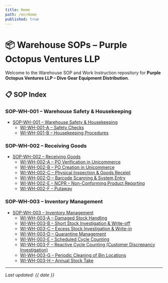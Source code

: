```yaml
---
title: Home
path: /en/Home
published: true
---
```


# 📦 Warehouse SOPs – Purple Octopus Ventures LLP

Welcome to the Warehouse SOP and Work Instruction repository for **Purple Octopus Ventures LLP – Dive Gear Equipment Distribution**.

## 📋 SOP Index

### SOP-WH-001 – Warehouse Safety & Housekeeping
- [SOP-WH-001 – Warehouse Safety & Housekeeping](/en/SOP-WH-001)
  - [WI-WH-001-A – Safety Checks](/en/WI-WH-001-A)
  - [WI-WH-001-B – Housekeeping Procedures](/en/WI-WH-001-B)

### SOP-WH-002 – Receiving Goods
- [SOP-WH-002 – Receiving Goods](/en/SOP-WH-002)
  - [WI-WH-002-A – PO Verification in Unicommerce](/en/WI-WH-002-A)
  - [WI-WH-002-B – PO Creation in Unicommerce](/en/WI-WH-002-B)
  - [WI-WH-002-C – Physical Inspection & Goods Receipt](/en/WI-WH-002-C)
  - [WI-WH-002-D – Barcode Scanning & System Entry](/en/WI-WH-002-D)
  - [WI-WH-002-E – NCPR – Non-Conforming Product Reporting](/en/WI-WH-002-E)
  - [WI-WH-002-F – Putaway](/en/WI-WH-002-F)

### SOP-WH-003 – Inventory Management
- [SOP-WH-003 – Inventory Management](/en/SOP-WH-003)
  - [WI-WH-003-A – Damaged Stock Handling](/en/WI-WH-003-A)
  - [WI-WH-003-B – Short Stock Investigation & Write-off](/en/WI-WH-003-B)
  - [WI-WH-003-C – Excess Stock Investigation & Write-in](/en/WI-WH-003-C)
  - [WI-WH-003-D – Quarantine Management](/en/WI-WH-003-D)
  - [WI-WH-003-E – Scheduled Cycle Counting](/en/WI-WH-003-E)
  - [WI-WH-003-F – Reactive Cycle Counting (Customer Discrepancy Investigation)](/en/WI-WH-003-F)
  - [WI-WH-003-G – Periodic Cleaning of Bin Locations](/en/WI-WH-003-G)
  - [WI-WH-003-H – Annual Stock Take](/en/WI-WH-003-H)

---

_Last updated: {{ date }}_
